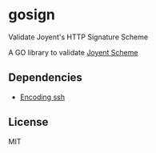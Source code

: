 # gosign
Validate Joyent's HTTP Signature Scheme

A GO library to validate [Joyent Scheme](https://github.com/joyent/node-http-signature/blob/master/http_signing.md)

## Dependencies
* [Encoding ssh](https://github.com/ianmcmahon/encoding_ssh)

## License
MIT
